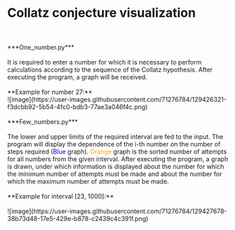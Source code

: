 # Collatz conjecture visualization
<br/>
<br/>
***One_number.py***
<br/>
<br/>
It is required to enter a number for which it is necessary to perform calculations according to the sequence of the Collatz hypothesis. After executing the program, a graph will be received.
<br/>
<br/>
**Example for number 27:**
<br/>
![image](https://user-images.githubusercontent.com/71276784/129426321-f3dcbb92-5b54-4fc0-bdb3-77ae3a046f4c.png)
<br/>
<br/>
***Few_numbers.py***
<br/>
<br/>
The lower and upper limits of the required interval are fed to the input. The program will display the dependence of the i-th number on the number of steps required (<font color="blue">Blue</font> graph). <font color="orange">Orange</font> graph is the sorted number of attempts for all numbers from the given interval.
After executing the program, a graph is drawn, under which information is displayed about the number for which the minimum number of attempts must be made and about the number for which the maximum number of attempts must be made.
<br/>
<br/>
**Example for interval [23, 1000]:**
<br/>
<br/>
![image](https://user-images.githubusercontent.com/71276784/129427678-38b73d48-17e5-429e-b878-c2439c4c391f.png)
